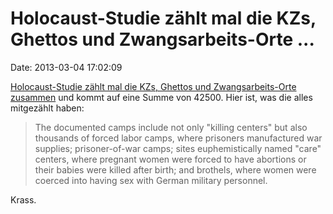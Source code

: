 Holocaust-Studie zählt mal die KZs, Ghettos und Zwangsarbeits-Orte \...
=======================================================================

Date: 2013-03-04 17:02:09

[Holocaust-Studie zählt mal die KZs, Ghettos und Zwangsarbeits-Orte
zusammen](http://www.nytimes.com/2013/03/03/sunday-review/the-holocaust-just-got-more-shocking.html)
und kommt auf eine Summe von 42500. Hier ist, was die alles mitgezählt
haben:

> The documented camps include not only "killing centers" but also
> thousands of forced labor camps, where prisoners manufactured war
> supplies; prisoner-of-war camps; sites euphemistically named "care"
> centers, where pregnant women were forced to have abortions or their
> babies were killed after birth; and brothels, where women were coerced
> into having sex with German military personnel.

Krass.
